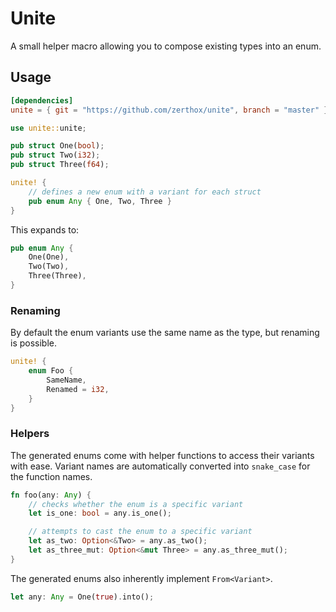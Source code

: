 # Unite
A small helper macro allowing you to compose existing types into an enum.

## Usage
```toml
[dependencies]
unite = { git = "https://github.com/zerthox/unite", branch = "master" }
```

```rust
use unite::unite;

pub struct One(bool);
pub struct Two(i32);
pub struct Three(f64);

unite! {
    // defines a new enum with a variant for each struct
    pub enum Any { One, Two, Three }
}
```

This expands to:

```rust
pub enum Any {
    One(One),
    Two(Two),
    Three(Three),
}
```

### Renaming
By default the enum variants use the same name as the type, but renaming is possible.

```rust
unite! {
    enum Foo {
        SameName,
        Renamed = i32,
    }
}
```

### Helpers
The generated enums come with helper functions to access their variants with ease.
Variant names are automatically converted into `snake_case` for the function names.

```rust
fn foo(any: Any) {
    // checks whether the enum is a specific variant
    let is_one: bool = any.is_one();

    // attempts to cast the enum to a specific variant
    let as_two: Option<&Two> = any.as_two();
    let as_three_mut: Option<&mut Three> = any.as_three_mut();
}
```

The generated enums also inherently implement `From<Variant>`.

```rust
let any: Any = One(true).into();
```

